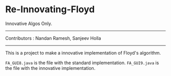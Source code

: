 # Re-Innovating-Floyd

Innovative Algos Only.

---

Contributors : Nandan Ramesh, Sanjeev Holla

---

This is a project to make a innovative implementation of Floyd's algorithm.

`FA_GUI8.java` is the file with the standard implementation.
`FA_GUI9.java` is the file with the innovative implementation.
